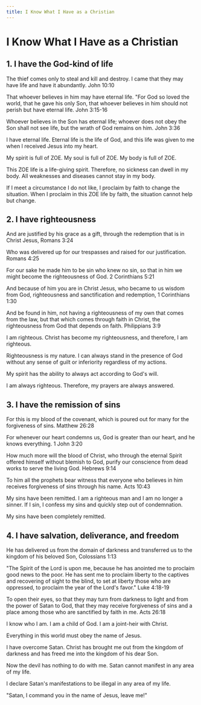 ```yaml
---
title: I Know What I Have as a Christian
---
```


# I Know What I Have as a Christian

## 1. I have the God-kind of life

The thief comes only to steal and kill and destroy. I came that they may have life and have it abundantly. John 10:10

That whoever believes in him may have eternal life. "For God so loved the world, that he gave his only Son, that whoever believes in him should not perish but have eternal life. John 3:15-16

Whoever believes in the Son has eternal life; whoever does not obey the Son shall not see life, but the wrath of God remains on him. John 3:36

I have eternal life. Eternal life is the life of God, and this life was given to me when I received Jesus into my heart.

My spirit is full of ZOE. My soul is full of ZOE. My body is full of ZOE.

This ZOE life is a life-giving spirit. Therefore, no sickness can dwell in my body. All weaknesses and diseases cannot stay in my body.

If I meet a circumstance I do not like, I proclaim by faith to change the situation. When I proclaim in this ZOE life by faith, the situation cannot help but change.

## 2. I have righteousness

And are justified by his grace as a gift, through the redemption that is in Christ Jesus, Romans 3:24

Who was delivered up for our trespasses and raised for our justification. Romans 4:25

For our sake he made him to be sin who knew no sin, so that in him we might become the righteousness of God. 2 Corinthians 5:21

And because of him you are in Christ Jesus, who became to us wisdom from God, righteousness and sanctification and redemption, 1 Corinthians 1:30

And be found in him, not having a righteousness of my own that comes from the law, but that which comes through faith in Christ, the righteousness from God that depends on faith. Philippians 3:9

I am righteous. Christ has become my righteousness, and therefore, I am righteous.

Righteousness is my nature. I can always stand in the presence of God without any sense of guilt or inferiority regardless of my actions.

My spirit has the ability to always act according to God's will.

I am always righteous. Therefore, my prayers are always answered.

## 3. I have the remission of sins

For this is my blood of the covenant, which is poured out for many for the forgiveness of sins. Matthew 26:28

For whenever our heart condemns us, God is greater than our heart, and he knows everything. 1 John 3:20

How much more will the blood of Christ, who through the eternal Spirit offered himself without blemish to God, purify our conscience from dead works to serve the living God. Hebrews 9:14

To him all the prophets bear witness that everyone who believes in him receives forgiveness of sins through his name. Acts 10:43

My sins have been remitted. I am a righteous man and I am no longer a sinner. If I sin, I confess my sins and quickly step out of condemnation.

My sins have been completely remitted.

## 4. I have salvation, deliverance, and freedom

He has delivered us from the domain of darkness and transferred us to the kingdom of his beloved Son, Colossians 1:13

"The Spirit of the Lord is upon me, because he has anointed me to proclaim good news to the poor. He has sent me to proclaim liberty to the captives and recovering of sight to the blind, to set at liberty those who are oppressed, to proclaim the year of the Lord's favor." Luke 4:18-19

To open their eyes, so that they may turn from darkness to light and from the power of Satan to God, that they may receive forgiveness of sins and a place among those who are sanctified by faith in me. Acts 26:18

I know who I am. I am a child of God. I am a joint-heir with Christ.

Everything in this world must obey the name of Jesus.

I have overcome Satan. Christ has brought me out from the kingdom of darkness and has freed me into the kingdom of his dear Son.

Now the devil has nothing to do with me. Satan cannot manifest in any area of my life.

I declare Satan's manifestations to be illegal in any area of my life.

"Satan, I command you in the name of Jesus, leave me!"
